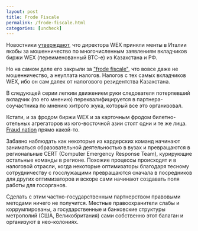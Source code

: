 ```yaml
---
layout: post
title: Frode Fiscale
permalink: /frode-fiscale.html
categories: [uncheck]
---
```


Новостники <a href="https://tayga.info/147924">утверждают</a>, что директора WEX приняли менты в Италии якобы за мошенничество по многочисленным заявлениям вкладчиков биржи WEX (переименованный BTC-e) из Казахстана и РФ.

Но на самом деле его закрыли за <a href="http://questure.poliziadistato.it/Matera/articolo/10585d3047788a8d1988253649">"frode fiscale"</a>, что вовсе даже не мошенничество, а неуплата налогов. Налогов с тех самых вкладчиков WEX, ибо он сам далек от налогового резидентства Казахстана.

В следующей серии легким движением руки следователя потерпевший вкладчик (по его мнению) переквалифицируется в партнера-соучастника по мнению хитрого жука, который все это организовал.

Кстати, и за фродом биржи WEX и за карточным фродом билетно-отельных агрегаторов из юго-восточной азии стоят одни и те же лица. <a href="/fraud-nation.html">Fraud nation</a> прямо какой-то.

Забавно наблюдать как некоторые из кардерских команд начинают заниматься образовательной деятельностью в вузах и превращаются 
в региональные CERT (Computer Emergency Response Team), курирующие остальные команды в регионе. Похожие процессы происходят и в налоговой отрасли, когда некоторые оптимизаторы благодаря тесному сотрудничеству с госслужащими превращаются сначала в посредников для других оптимизаторов и вскоре сами начинают создавать поля работы для госорганов.

Сделать с этим частно-государственным партнерством правовыми методами ничего не получится. Местные правоохранители слабы и коррумпированы, а государственные и банковские структуры метрополий (США, Великобритания) сами собственно этот балаган и организуют в нео-колониях.
